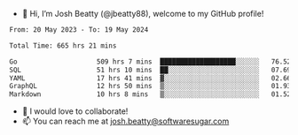 - 👋 Hi, I’m Josh Beatty (@jbeatty88), welcome to my GitHub profile!

<!--START_SECTION:waka-->

```txt
From: 20 May 2023 - To: 19 May 2024

Total Time: 665 hrs 21 mins

Go                    509 hrs 7 mins  ███████████████████░░░░░░   76.52 %
SQL                   51 hrs 10 mins  ██░░░░░░░░░░░░░░░░░░░░░░░   07.69 %
YAML                  17 hrs 41 mins  ▓░░░░░░░░░░░░░░░░░░░░░░░░   02.66 %
GraphQL               12 hrs 50 mins  ▒░░░░░░░░░░░░░░░░░░░░░░░░   01.93 %
Markdown              10 hrs 8 mins   ▒░░░░░░░░░░░░░░░░░░░░░░░░   01.52 %
```

<!--END_SECTION:waka-->

- 💞️ I would love to collaborate!
- 📫 You can reach me at josh.beatty@softwaresugar.com

<!---
jbeatty88/jbeatty88 is a ✨ special ✨ repository because its `README.md` (this file) appears on your GitHub profile.
You can click the Preview link to take a look at your changes.
--->

